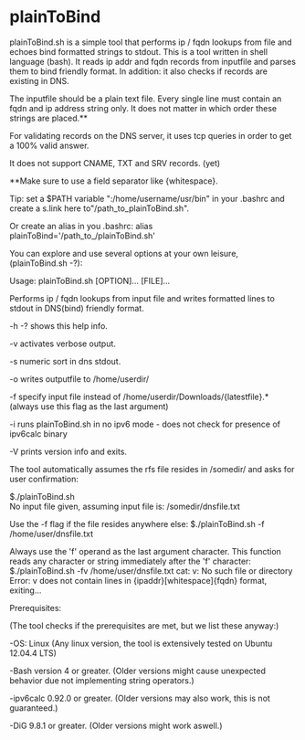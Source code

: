 plainToBind
===========

plainToBind.sh is a simple tool that performs ip / fqdn lookups from file and echoes bind formatted strings to stdout.
This is a tool written in shell language (bash). It reads ip addr and fqdn records from inputfile and parses them to bind friendly format. In addition: it also checks if records are existing in DNS.

The inputfile should be a plain text file. Every single line must contain an fqdn and ip address string only. It does not matter in which order these strings are placed.**

For validating records on the DNS server, it uses tcp queries in order to get a 100% valid answer.

It does not support CNAME, TXT and SRV records. (yet)

**Make sure to use a field separator like {whitespace}.

Tip: set a $PATH variable ":/home/username/usr/bin" in your .bashrc and create a s.link here to"/path_to_plainToBind.sh".

Or create an alias in you .bashrc: alias plainToBind='/path_to_/plainToBind.sh'

 
You can explore and use several options at your own leisure, (plainToBind.sh -?):

Usage: plainToBind.sh [OPTION]... [FILE]...


Performs ip / fqdn lookups from input file and writes formatted lines to stdout in DNS(bind) friendly format.

 

  -h -?             shows this help info.

 

  -v                activates verbose output.

 

  -s                numeric sort in dns stdout.

 

  -o                writes outputfile to /home/userdir/

 

  -f                specify input file instead of /home/userdir/Downloads/{latestfile}.* (always use this flag as the last argument)
 


  -i                runs plainToBind.sh in no ipv6 mode - does not check for presence of ipv6calc binary

 

  -V                prints version info and exits.

 
The tool automatically assumes the rfs file resides in /somedir/ and asks for user confirmation:

$./plainToBind.sh   
No input file given, assuming input file is: /somedir/dnsfile.txt

 
Use the -f flag if the file resides anywhere else:
$./plainToBind.sh -f /home/user/dnsfile.txt

 
Always use the 'f' operand as the last argument character. This function reads any character or string immediately after the 'f' character:
$./plainToBind.sh -fv /home/user/dnsfile.txt
cat: v: No such file or directory
Error: v does not contain lines in {ipaddr}[whitespace]{fqdn} format, exiting...

 
Prerequisites:

(The tool checks if the prerequisites are met, but we list these anyway:)

-OS: Linux (Any linux version, the tool is extensively tested on Ubuntu 12.04.4 LTS)

-Bash version 4 or greater. (Older versions might cause unexpected behavior due not implementing string operators.)

-ipv6calc 0.92.0 or greater. (Older versions may also work, this is not guaranteed.)

-DiG 9.8.1 or greater. (Older versions might work aswell.)
